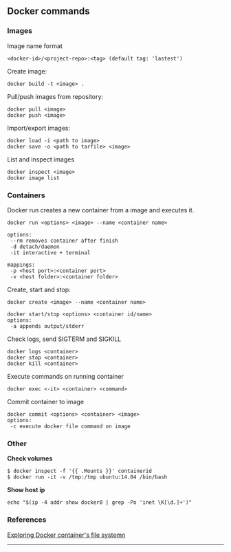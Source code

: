 ## Docker commands

### Images

Image name format
```
<docker-id>/<project-repo>:<tag> (default tag: 'lastest') 
```

Create image:
```
docker build -t <image> .
```

Pull/push images from repository:
```
docker pull <image>
docker push <image>
```

Import/export images:
```
docker load -i <path to image>
docker save -o <path to tarfile> <image>
```

List and inspect images
```
docker inspect <image>
docker image list
```
### Containers
Docker run creates a new container from a image and executes it.
```
docker run <options> <image> --name <container name>
  
options:
 --rm removes container after finish
 -d detach/daemon
 -it interactive + terminal 

mappings:
 -p <host port>:<container port>
 -v <host folder>:<container folder>
```

Create, start and stop:
```
docker create <image> --name <container name>

docker start/stop <options> <container id/name>
options:
 -a appends output/stderr
```

Check logs, send SIGTERM and SIGKILL
```
docker logs <container>
docker stop <container>
docker kill <container>
```
Execute commands on running container
```
docker exec <-it> <container> <command>
```
Commit container to image
```
docker commit <options> <container> <image>
options:
 -c execute docker file command on image
````

### Other
**Check volumes**
```
$ docker inspect -f '{{ .Mounts }}' containerid
$ docker run -it -v /tmp:/tmp ubuntu:14.04 /bin/bash
```

**Show host ip**
```
echo "$(ip -4 addr show docker0 | grep -Po 'inet \K[\d.]+')"
```
### References

[Exploring Docker container's file systemn](https://sites.google.com/site/javabitdotnet/docker-1/docker-image-inspection)

---